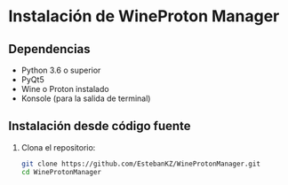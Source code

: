 # Instalación de WineProton Manager

## Dependencias

- Python 3.6 o superior
- PyQt5
- Wine o Proton instalado
- Konsole (para la salida de terminal)

## Instalación desde código fuente

1. Clona el repositorio:
   ```bash
   git clone https://github.com/EstebanKZ/WineProtonManager.git
   cd WineProtonManager

